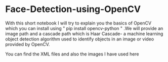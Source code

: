 # Face-Detection-using-OpenCV
With this short notebook I will try to explain you the basics of OpenCV which you can install using " pip install opencv-python " .We will provide an image path and a cascade path which is Haar Cascade- a machine learning object detection algorithm used to identify objects in an image or video provided by OpenCV.

You can find the XML files and also the images I have used here
